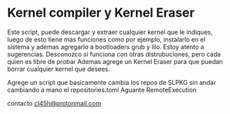 # Kernel compiler y Kernel Eraser
Este script, puede descargar y extraer cualquier kernel  que le indiques, luego de esto tiene mas funciones como por ejemplo, instalarlo en el sistema y ademas agregarlo a bootloaders grub y lilo.
Estoy atento a sugerencias. 
Desconozco si funciona con otras distrubuciones, pero cada quien es libre de probar
Ademas agrege un Kernel Eraser para que puedan borrar cualquier kernel que desees.

Agrege un script que basicamente cambia los repos de SLPKG sin andar cambiando a mano el repositories.toml
Aguante RemoteExecution

contacto cl45h@protonmail.com

